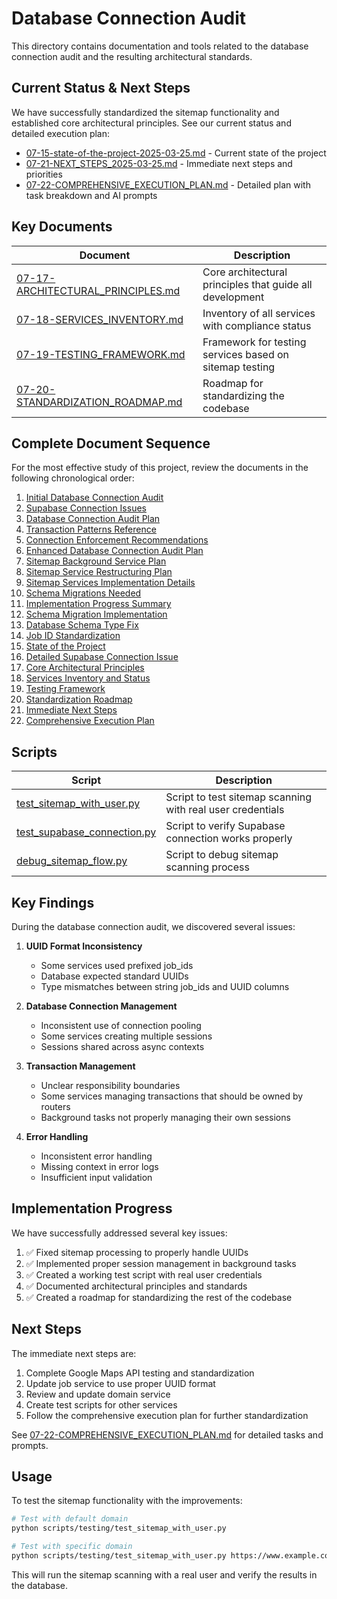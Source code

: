 # Database Connection Audit

This directory contains documentation and tools related to the database connection audit and the resulting architectural standards.

## Current Status & Next Steps

We have successfully standardized the sitemap functionality and established core architectural principles. See our current status and detailed execution plan:

- [07-15-state-of-the-project-2025-03-25.md](./07-15-state-of-the-project-2025-03-25.md) - Current state of the project
- [07-21-NEXT_STEPS_2025-03-25.md](./07-21-NEXT_STEPS_2025-03-25.md) - Immediate next steps and priorities
- [07-22-COMPREHENSIVE_EXECUTION_PLAN.md](./07-22-COMPREHENSIVE_EXECUTION_PLAN.md) - Detailed plan with task breakdown and AI prompts

## Key Documents

| Document                                                                       | Description                                              |
| ------------------------------------------------------------------------------ | -------------------------------------------------------- |
| [07-17-ARCHITECTURAL_PRINCIPLES.md](./07-17-ARCHITECTURAL_PRINCIPLES.md)       | Core architectural principles that guide all development |
| [07-18-SERVICES_INVENTORY.md](./07-18-SERVICES_INVENTORY.md)                   | Inventory of all services with compliance status         |
| [07-19-TESTING_FRAMEWORK.md](./07-19-TESTING_FRAMEWORK.md)                     | Framework for testing services based on sitemap testing  |
| [07-20-STANDARDIZATION_ROADMAP.md](./07-20-STANDARDIZATION_ROADMAP.md)         | Roadmap for standardizing the codebase                   |

## Complete Document Sequence

For the most effective study of this project, review the documents in the following chronological order:

1. [Initial Database Connection Audit](./07-01-database-connection-audit-2025-03-25.md)
2. [Supabase Connection Issues](./07-02-supabase-connection-issue-2025-03-25.md)
3. [Database Connection Audit Plan](./07-03-database-connection-audit-plan.md)
4. [Transaction Patterns Reference](./07-04-transaction-patterns-reference.md)
5. [Connection Enforcement Recommendations](./07-05-database-connection-enforcement-recommendations.md)
6. [Enhanced Database Connection Audit Plan](./07-06-enhanced-database-connection-audit-plan.md)
7. [Sitemap Background Service Plan](./07-07-sitemap-background-service-plan.md)
8. [Sitemap Service Restructuring Plan](./07-08-sitemap-service-restructuring-plan.md)
9. [Sitemap Services Implementation Details](./07-09-sitemap-services-implementation-details.md)
10. [Schema Migrations Needed](./07-10-schema-migrations-needed.md)
11. [Implementation Progress Summary](./07-11-implementation-progress-summary.md)
12. [Schema Migration Implementation](./07-12-schema-migration-implementation.md)
13. [Database Schema Type Fix](./07-13-database-schema-type-fix-2025-03-25.md)
14. [Job ID Standardization](./07-14-job-id-standardization-2025-03-25.md)
15. [State of the Project](./07-15-state-of-the-project-2025-03-25.md)
16. [Detailed Supabase Connection Issue](./07-16-SUPABASE_CONNECTION_ISSUE.md)
17. [Core Architectural Principles](./07-17-ARCHITECTURAL_PRINCIPLES.md)
18. [Services Inventory and Status](./07-18-SERVICES_INVENTORY.md)
19. [Testing Framework](./07-19-TESTING_FRAMEWORK.md)
20. [Standardization Roadmap](./07-20-STANDARDIZATION_ROADMAP.md)
21. [Immediate Next Steps](./07-21-NEXT_STEPS_2025-03-25.md)
22. [Comprehensive Execution Plan](./07-22-COMPREHENSIVE_EXECUTION_PLAN.md)

## Scripts

| Script                                                                       | Description                                                |
| ---------------------------------------------------------------------------- | ---------------------------------------------------------- |
| [test_sitemap_with_user.py](../../scripts/testing/test_sitemap_with_user.py) | Script to test sitemap scanning with real user credentials |
| [test_supabase_connection.py](./scripts/test_supabase_connection.py)         | Script to verify Supabase connection works properly        |
| [debug_sitemap_flow.py](./scripts/debug_sitemap_flow.py)                     | Script to debug sitemap scanning process                   |

## Key Findings

During the database connection audit, we discovered several issues:

1. **UUID Format Inconsistency**

   - Some services used prefixed job_ids
   - Database expected standard UUIDs
   - Type mismatches between string job_ids and UUID columns

2. **Database Connection Management**

   - Inconsistent use of connection pooling
   - Some services creating multiple sessions
   - Sessions shared across async contexts

3. **Transaction Management**

   - Unclear responsibility boundaries
   - Some services managing transactions that should be owned by routers
   - Background tasks not properly managing their own sessions

4. **Error Handling**
   - Inconsistent error handling
   - Missing context in error logs
   - Insufficient input validation

## Implementation Progress

We have successfully addressed several key issues:

1. ✅ Fixed sitemap processing to properly handle UUIDs
2. ✅ Implemented proper session management in background tasks
3. ✅ Created a working test script with real user credentials
4. ✅ Documented architectural principles and standards
5. ✅ Created a roadmap for standardizing the rest of the codebase

## Next Steps

The immediate next steps are:

1. Complete Google Maps API testing and standardization
2. Update job service to use proper UUID format
3. Review and update domain service
4. Create test scripts for other services
5. Follow the comprehensive execution plan for further standardization

See [07-22-COMPREHENSIVE_EXECUTION_PLAN.md](./07-22-COMPREHENSIVE_EXECUTION_PLAN.md) for detailed tasks and prompts.

## Usage

To test the sitemap functionality with the improvements:

```bash
# Test with default domain
python scripts/testing/test_sitemap_with_user.py

# Test with specific domain
python scripts/testing/test_sitemap_with_user.py https://www.example.com
```

This will run the sitemap scanning with a real user and verify the results in the database.